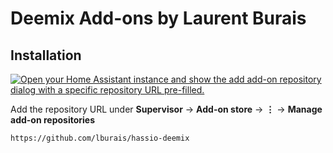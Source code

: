 # Deemix Add-ons by Laurent Burais

## Installation

[![Open your Home Assistant instance and show the add add-on repository dialog with a specific repository URL pre-filled.](https://my.home-assistant.io/badges/supervisor_add_addon_repository.svg)](https://my.home-assistant.io/redirect/supervisor_add_addon_repository/?repository_url=https%3A%2F%2Fgithub.com%2Flburais%2Fhassio-deemix)


Add the repository URL under **Supervisor** → **Add-on store** → **⋮** → **Manage add-on repositories**

```
https://github.com/lburais/hassio-deemix
```
